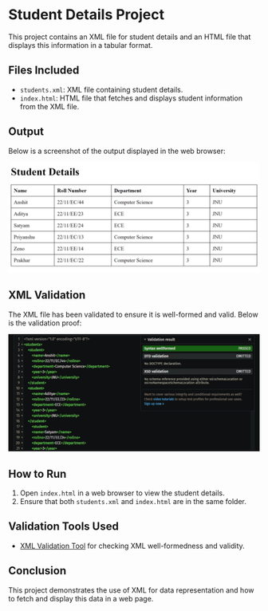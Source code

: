 # Student Details Project

This project contains an XML file for student details and an HTML file that displays this information in a tabular format.

## Files Included
- `students.xml`: XML file containing student details.
- `index.html`: HTML file that fetches and displays student information from the XML file.

## Output
Below is a screenshot of the output displayed in the web browser:

![Output Screenshot](Output.png)

## XML Validation
The XML file has been validated to ensure it is well-formed and valid. Below is the validation proof:

![XML Validation Screenshot](XMLValidation.png)

## How to Run
1. Open `index.html` in a web browser to view the student details.
2. Ensure that both `students.xml` and `index.html` are in the same folder.

## Validation Tools Used
- [XML Validation Tool](https://www.truugo.com/xml_validator/) for checking XML well-formedness and validity.

## Conclusion
This project demonstrates the use of XML for data representation and how to fetch and display this data in a web page.
